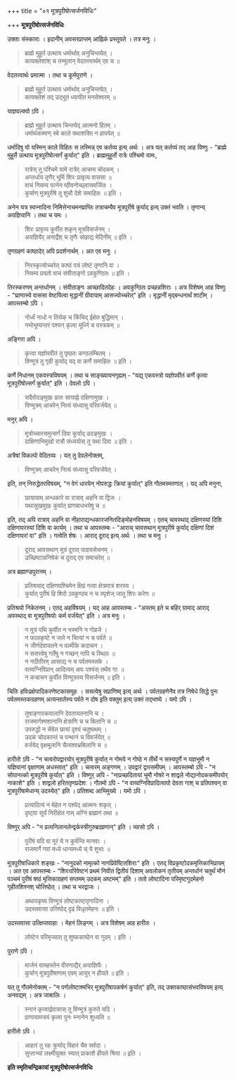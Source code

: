 +++
title = "०१ मूत्रपुरीषोत्सर्जनविधिः"

+++
**मूत्रपुरीषोत्सर्जनविधिः**

उक्ताः संस्काराः । इदानीम् अवसरप्राप्तम् आह्निकं प्रस्तूयते । तत्र मनुः ।

> ब्राह्मे मुहूर्त उत्थाय धर्मार्थाव् अनुचिन्तयेत् ।  
> कायक्लेशांश् च तन्मूलान् वेदतत्त्वार्थम् एव च ॥

वेदतत्त्वार्थः प्रमात्मा । तथा च कूर्मपुराणे ।

> ब्राह्मे मुहूर्त उत्थाय धर्मार्थाव् अनुचिन्तयेत् ।  
> कायक्लेशं तद् उद्भूतं ध्यायीत मनसेश्वरम् ॥

याज्ञवल्क्यो ऽपि ।

> ब्राह्मे मुहूर्त उत्थाय चिन्तयेद् आत्मनो हितम् ।  
> धर्मार्थकामाण् स्वे काले यथाशक्ति न हापयेत् ॥

धर्मादिषु यो यस्मिन् काले विहितः स तस्मिन्न् एव कर्तव्य इत्य् अर्थः । अत्र यत् कर्तव्यं तद् आह विष्णुः -  "ब्राह्मे मुहूर्ते उत्थाय मूत्रपुरीषोत्सर्गं कुर्यात्" इति । ब्राह्ममुहूर्तो रात्रेः पश्चिमो यामः,

> रात्रेस् तु पश्चिमे यामे रात्रेर् आचम्य चोदकम् ।  
> अन्तर्धाय तृणैर् भूमिं शिरः प्रावृत्य वाससा ॥  
> वाचं नियम्य यत्नेन ष्ठीवनोच्छ्वासवर्जितः ।  
> कुर्याण् मूत्रपुरीषे तु शुचौ देशे समाहितः ॥ इति ।

अनेन यत्र स्वप्नादिना निमित्तेनाचमनप्राप्तिः तत्राचम्यैव मूत्रपुरीषे कुर्याद् इत्य् उक्तं भवति । तृणान्य् अयज्ञियानि । तथा च यमः ।

> शिरः प्रावृत्य कुर्वीत शकृन् मूत्रविसर्जनम् ।  
> अयज्ञियैर् अनार्द्रैश् च तृणैः संछाद्य मेदिनीम् ॥ इति ।

तृणग्रहणं काष्ठादेर् अपि प्रदर्शनार्थम् । अत एव मनुः ।

> निरस्कृत्योच्चरेत् काष्ठं पत्रं लोष्टं तृणानि वा ।  
> नियम्य प्रयतो वाचं संवीताङ्गो ऽवकुण्ठितः ॥ इति ।

तिरस्करणम् अन्तर्धानम् । संवीताङ्गः आच्छादितदेहः । अवकुण्ठितः प्रच्छन्नशिराः । अत्र विशेषम् आह विष्णुः -  "घ्राणास्ये वाससा वेष्टयित्वा मृद्धानीं ग्रीवायाम् आसज्योच्चरेत्" इति । मृद्धानीं मृद्बन्धनार्थं शाटीम् । आपस्तम्बो ऽपि ।

> नोर्ध्वं नाधो न तिर्यक् च किंचिद् ईक्षेत बुद्धिमान् ।  
> नभोभूम्यन्तरं पश्यन् कृत्वा मूर्ध्नि च वस्त्रकम् ॥

अङ्गिरा अपि ।

> कृत्वा यज्ञोपवीतं तु पृष्ठतः कण्ठलम्बितम् ।  
> विण्मूत्रं तु गृही कुर्याद् यद् वा कर्णे समाहितः ॥ इति ।

कर्णे निधानम् एकवस्त्रविषयम् । तथा च साङ्ख्यायनगृह्यम् -  "यद्य् एकवस्त्रो यज्ञोपवीतं कर्णे कृत्वा मूत्रपुरीषोत्सर्गं कुर्यात्" इति । देवलो ऽपि ।

> सदैवोदङ्मुखः प्रातः सायाह्ने दक्षिणामुखः ।  
> विण्मूत्रम् आचरेन् नित्यं संध्यासु परिवर्जयेत् ॥

मनुर् अपि ।

> मूत्रोच्चारसमुत्सर्गं दिवा कुर्याद् उदङ्मुखः ।  
> दाक्षिणाभिमुखो रात्रौ संध्ययोस् तु यथा दिवा ॥ इति ।

अत्रैषां विकल्पो वेदितव्यः । यत् तु देवलेनोक्तम्,

> विण्मूत्रम् आचरेन् नित्यं संध्यासु परिवर्जयेत् ।

इति, तन् निरुद्धेतरविषयम्, "न वेगं धारयेन् नोपरुद्धः क्रियां कुर्यात्" इति गौतमस्मरणात् । यद् अपि मनुना,

> छायायाम् अन्धकारे वा रात्राव् अहनि वा द्विजः ।  
> यथासुखमुखः कुर्यात् प्राणबाधभयेषु च ॥

इति, तद् अपि रात्राव् अहनि वा नीहाराद्यन्धकारजनितदिङ्मोहनविषयम् । एतच् चावस्थाद् दक्षिणस्यां दिशि दक्षिणापरस्यां दिशि वा कार्यम् । तथा च आपस्तम्बः -  "आराच् चावसथान् मूत्रपुरीषे कुर्याद् दक्षिणां दिशं दक्षिणापरां वा" इति । गत्वेति शेषः । आराद् दूराद् इत्य् अर्थः । तथा च मनुः ।

> दूराद् आवसथान् मूत्रं दूरात् पादावसेचनम् ।  
> उच्छिष्टान्ननिषेकं च दूराद् एव समाचरेत् ॥

अत्र ब्रह्माण्डपुरानम् ।

> प्रतिश्रयाद् दक्षिणपश्चिमेन क्षिप्रं गत्वा क्षेत्रमात्रं शरस्य ।  
> कुर्यात् पुरीषं हि शिरो ऽवकुण्ठ्य न च स्पृशेज् जातु शिरः करेण ॥

प्रतिश्रयो निकेतनम् । एतद् अहर्विषयम् । यद् आह आपस्तम्बः -  "अस्तम् इते च बहिर् ग्रामाद् आराद् अवस्थाद् वा मूत्रपुरीषयोः कर्म वर्जयेत्" इति । अत्र मनुः ।

> न मूत्रं पथि कुर्वीत न भस्मनि न गोव्रजे ।  
> न फालकृष्टे न जले न चित्यां न च पर्वते ॥  
> न जीर्णदेवायतने न वल्मीके कदाचन ।  
> न ससत्त्वेषु गर्तेषु न गच्छन् नापि च स्थितः ॥  
> न नदीतीरम् आसाद्य न च पर्वतमस्तके ।  
> वाय्वग्निविप्रान् आदित्यम् अपः पश्यंस् तथैव गाः ॥  
> न कचाचन कुर्वीत विण्मूत्रस्य विसर्जनम् ॥ इति ।

चितिः हविःप्रक्षेपादिकरणेष्टकासमूहः । ससत्वेषु सप्राणिष्व् इत्य् अर्थः । पर्वतग्रहणेनैव तत्र निषेधे सिद्धे पुनः पर्वतमस्तकग्रहणम् अत्यन्तार्तस्य पर्वते न दोष इति वक्तुम् इत्य् उक्तं तद्भाष्ये । यमो ऽपि ।

> तुषाङ्गारकपालानि देवतायतनानि च ।  
> राजमार्गश्मशानानि क्षेत्राणि च च बिलानि च ॥  
> उपरुद्धो न सेवेत छायां दृश्यं चतुष्पथम् ।  
> उदकं चोदकान्तं च पन्थानं च विवर्जयेत् ॥  
> वर्जयेद् वृक्षमूलानि चैत्यश्वभ्रबिलानि च ॥ 

हारीतो ऽपि -  "न चत्वरोपद्वारयोर् मूत्रपुरीषे कुर्यात् न गोमये न गोष्ठे न तीर्थे न सस्यपूर्णे न यज्ञभूमौ न यज्ञियानां वृक्षाणाम् अधस्तात्" इति । चत्वरम् अङ्गणम् । उपद्वारं द्वारसमीपम् । आपस्तम्बो ऽपि -  "न सोपानत्को मूत्रपुरीषे कुर्यात्" इति । विष्णुर् अपि -  "नाप्रच्छदितायां भूमौ नोषरे न शाद्वले नोद्यानोदकसमीपयोर् नाकाशे" इति । शाद्वलो हरिततृणप्रदेशः । गौतमो ऽपि -  "न वाय्वग्निविप्रादित्यापो देवता गाश् च प्रतिपश्यन् वा मूत्रपुरीषामेधान्य् उदस्येत्" इति । प्रतिशब्द आभिमुख्ये । यमो ऽपि ।

> प्रत्यादित्यं न मेहेत न पश्येद् आत्मनः शकृत् ।  
> दृष्ट्वा सूर्यं निरीक्षेत गाम् अग्निं ब्राह्मणं तथा ॥

विष्णुर् अपि -  "न प्रत्यनिलानलेन्द्वर्कस्त्रीगुरुब्राह्मणान्" इति । व्यासो ऽपि ।

> पुरीषं यदि वा मूरं ये न कुर्वन्ति मानवाः ।  
> राजमार्गे गवां मध्ये धान्यमध्ये च् ये शुभाः ॥

मूत्रपुरीषाधिकारे शङ्खः -  "नानुदको नामृत्को नागप्रिवेष्टितशिराः" इति । एतद् विप्रकृष्टोदकमृत्तिकाभिप्रायम् । अत एव आपस्तम्बः -  "शिरःपरिवेष्टनं प्रथमं निवीतं द्वितीयं दिशाम् अवलोकनं तृतीयम् अन्तर्धानं चतुर्थं मौनं पञ्चमं पुरीषं षष्ठं मृत्तिकाग्रहणं सप्तमम् उदकम् अष्टमम्" इति । ततो लोष्टादिना परिमृष्टगुदमेहनो गृहीतशिश्नश् चोत्तिष्ठेत् । तथा च भरद्वाजः ।

> अथापकृष्य विण्मूत्रं लोष्टकाष्टतृणादिना ।  
> उदस्तवासा उत्तिष्ठेद् दृढं विधृतमेहनः ॥ इति ।

उदस्तवासा उत्क्षिप्तवाहाः । मेहनं लिङ्गम् । अत्र विशेषम् आह हारीतः ।

> लोष्टेन परिमृज्यात् तु शुष्ककाष्ठेन वा गुदम् । इति ।

पुराणे ऽपि ।

> मार्जनं वामहस्तेन वीरणाद्यैर् अयाज्ञियैः ।  
> कुर्यान् मूत्रपुरीषाणाम् एवम् आयुर् न हीयते ॥ इति ।

यत् तु गौतमेनोक्तम् -  "न पर्णलोष्टाश्मभिर् मूत्रपुरीषापकर्षणं कुर्यात्" इति, तद् उक्तकाष्ठासंभवविषयम् इत्य् अनवद्यम् । अत्र जाबालिः ।

> स्नानं कृत्वार्द्रवासास् तु विण्मूत्रं कुरुते यदि ।  
> प्राणायामत्रयं कृत्वा पुनः स्नानेन शुध्यति ॥

हारीतो ऽपि ।

> आहारं तु रहः कुर्याद् विहारं चैव सर्वदा ।  
> सुप्ताभ्यां लक्ष्मीयुक्तः स्यात् प्राकाशे हीयते श्रिया ॥ इति ।

**इति स्मृतिचन्द्रिकायां मूत्रपुरीषोत्सर्जनविधिः**
